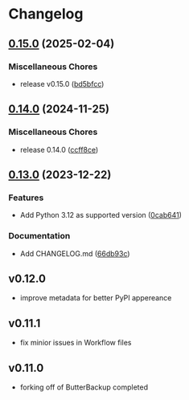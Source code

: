 # Changelog

## [0.15.0](https://github.com/MaxG87/shell-interface/compare/v0.14.0...v0.15.0) (2025-02-04)


### Miscellaneous Chores

* release v0.15.0 ([bd5bfcc](https://github.com/MaxG87/shell-interface/commit/bd5bfcc8238268cc7c8d3c69af47f37fed175020))

## [0.14.0](https://github.com/MaxG87/shell-interface/compare/v0.13.0...v0.14.0) (2024-11-25)


### Miscellaneous Chores

* release 0.14.0 ([ccff8ce](https://github.com/MaxG87/shell-interface/commit/ccff8cedd9967678e41bfec8574a1007f4fd4723))

## [0.13.0](https://github.com/MaxG87/shell-interface/compare/v0.12.0...v0.13.0) (2023-12-22)


### Features

* Add Python 3.12 as supported version ([0cab641](https://github.com/MaxG87/shell-interface/commit/0cab641a57d372c97152b8a53f24e5a14e26708a))


### Documentation

* Add CHANGELOG.md ([66db93c](https://github.com/MaxG87/shell-interface/commit/66db93ccea5c3cbee2e8a5db0c59f37e1c092651))

## v0.12.0

* improve metadata for better PyPI appereance

## v0.11.1

* fix minior issues in Workflow files

## v0.11.0

* forking off of ButterBackup completed
